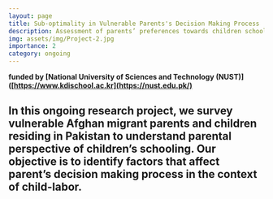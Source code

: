 ```yaml
---
layout: page
title: Sub-optimality in Vulnerable Parents's Decision Making Process
description: Assessment of parents’ preferences towards children schooling, an intervention-based study of vulnerable migrants/Afghan refugees in Pakistan  with Saeeda Khanum, Saqib Hussain and Nadia Raza. 
img: assets/img/Project-2.jpg
importance: 2
category: ongoing
---
```

**funded by [National University of Sciences and Technology (NUST)]([https://www.kdischool.ac.kr](https://nust.edu.pk/)**

In this ongoing research project, we survey vulnerable Afghan migrant parents and children residing in Pakistan to understand parental perspective of children’s schooling. Our objective is to identify factors that affect parent’s decision making process in the context of child-labor. 
---

